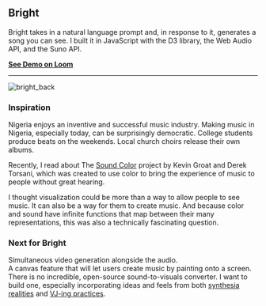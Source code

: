 ## Bright

Bright takes in a natural language prompt and, in response to it, generates a song you can see. 
I built it in JavaScript with the D3 library, the Web Audio API, and the Suno API. 

**[See Demo on Loom](https://www.loom.com/share/dc349655a7e24a35a454d39c0d4b34c6?sid=5c8b2f4a-e1ee-46d5-9df8-1377d5196117)**

---
![bright_back](https://github.com/user-attachments/assets/47534b0d-9559-484b-89a9-9b0b712614a8)

### Inspiration

Nigeria enjoys an inventive and successful music industry. 
Making music in Nigeria, especially today, can be surprisingly democratic. 
College students produce beats on the weekends. Local church choirs release their own albums.

Recently, I read about The [Sound Color](https://soundcolorproject.com/) project by Kevin Groat and Derek Torsani, 
which was created to use color to bring the experience of music to people without great hearing.

I thought visualization could be more than a way to allow people to see music. 
It can also be a way for them to create music. 
And because color and sound have infinite functions that map between their many representations, this was also a technically fascinating question.


### Next for Bright
Simultaneous video generation alongside the audio.                
A canvas feature that will let users create music by painting onto a screen.           
There is no incredible, open-source sound-to-visuals converter. 
I want to build one, especially incorporating ideas and feels from both 
[synthesia realities](https://en.wikipedia.org/wiki/Synesthesia) and [VJ-ing practices](https://en.wikipedia.org/wiki/VJing).           
